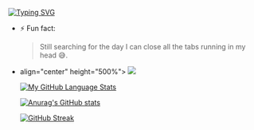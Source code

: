 [![Typing SVG](https://readme-typing-svg.herokuapp.com?color=tokyonight&size=35&center=true&vCenter=true&width=1000&lines=HELLO+THERE!;+I'm+Likem+and+18;+I'm++a+Blockchain+and+Backend+Developer;I'm+obsessed+about+writing+Clean+Code;I'm+interested+in+Machine+Learning%E2%9C%A8;I'm+looking+to+collaborate+on+any;Blockchain;or;Backend+project)](https://git.io/typing-svg)


- ⚡ Fun fact: <blockquote> Still searching for the day I can close all the tabs running in my head 😅.</blockquote>
- <p> align="center" height="500%"> <img src=https://github.com/LikemDzokoto/LikemDzokoto/blob/main/source.gif /> </p>
 
    
  [![My GitHub Language Stats](https://github-readme-stats.vercel.app/api/top-langs/?username=LikemDzokoto&langs_count=5&theme=tokyonight)]()
  
  
  [![Anurag's GitHub stats](https://github-readme-stats.vercel.app/api?username=LikemDzokoto&theme=dark&show_icons=true)](https://github.com/anuraghazra/github-readme-stats)
    
  
  
  [![GitHub Streak](https://github-readme-streak-stats.herokuapp.com?user=LikemDzokoto&theme=dark&date_format=M%20j%5B%2C%20Y%5D)](https://git.io/streak-stats)

 
